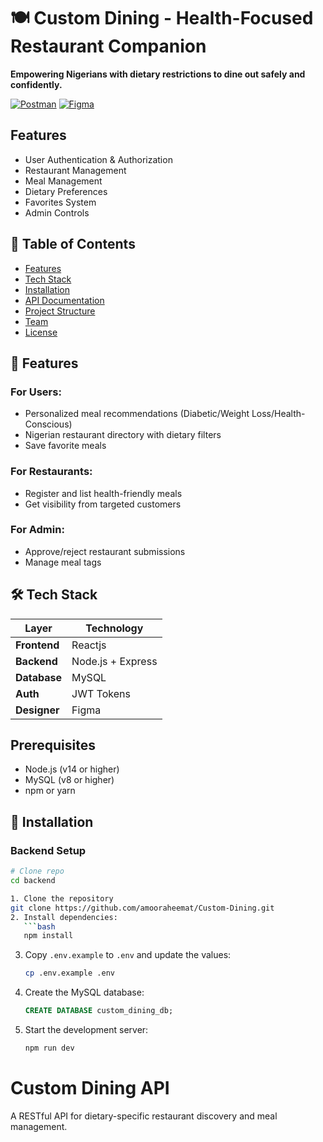 
# 🍽️ Custom Dining - Health-Focused Restaurant Companion

**Empowering Nigerians with dietary restrictions to dine out safely and confidently.**


[![Postman](https://img.shields.io/badge/API-Postman-orange)](https://www.postman.com/)
[![Figma](https://img.shields.io/badge/Design-Figma-purple)](https://figma.com/)

## Features

- User Authentication & Authorization
- Restaurant Management
- Meal Management
- Dietary Preferences
- Favorites System
- Admin Controls

## 📌 Table of Contents
- [Features](#-features)
- [Tech Stack](#-tech-stack)
- [Installation](#-installation)
- [API Documentation](#-api-documentation)
- [Project Structure](#-project-structure)
- [Team](#-team)
- [License](#-license)

## 🌟 Features
### For Users:
- Personalized meal recommendations (Diabetic/Weight Loss/Health-Conscious)
- Nigerian restaurant directory with dietary filters
- Save favorite meals

### For Restaurants:
- Register and list health-friendly meals
- Get visibility from targeted customers

### For Admin:
- Approve/reject restaurant submissions
- Manage meal tags

## 🛠️ Tech Stack
| Layer          | Technology               |
|----------------|--------------------------|
| **Frontend**   | Reactjs                  |
| **Backend**    | Node.js + Express        |
| **Database**   | MySQL                    |
| **Auth**       | JWT Tokens               |
| **Designer**   | Figma                    |

## Prerequisites

- Node.js (v14 or higher)
- MySQL (v8 or higher)
- npm or yarn

## 🚀 Installation
### Backend Setup
```bash
# Clone repo
cd backend

1. Clone the repository
git clone https://github.com/amooraheemat/Custom-Dining.git
2. Install dependencies:
   ```bash
   npm install
   ```
3. Copy `.env.example` to `.env` and update the values:
   ```bash
   cp .env.example .env
   ```
4. Create the MySQL database:
   ```sql
   CREATE DATABASE custom_dining_db;
   ```
5. Start the development server:
   ```bash
   npm run dev
   ```



# Custom Dining API

A RESTful API for dietary-specific restaurant discovery and meal management.
